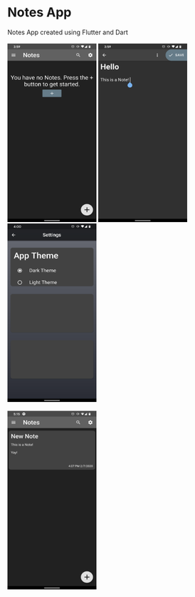 # Notes App
Notes App created using Flutter and Dart
<br/>
<br/>
<img src="github-Images/Notes1.png" width="200" height="400">
<img src="github-Images/Notes2.png" width="200" height="400">
<img src="github-Images/Notes3.png" width="200" height="400">
<br/>
<br/>
<img src="github-Images/Notes4.png" width="200" height="400">


